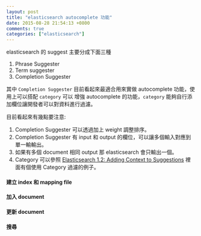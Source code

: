 ```yaml
---
layout: post
title: "elasticsearch autocomplete 功能"
date: 2015-08-28 21:54:13 +0800
comments: true
categories: ["elasticsearch"]
---
```


<!-- more -->


elasticsearch 的 suggest 主要分成下面三種

1. Phrase Suggester
2. Term suggester
3. Completion Suggester


其中 `Completion Suggester` 目前看起來最適合用來實做 autocomplete 功能，使用上可以搭配  `category` 可以
增強 autocomplete 的功能，`category` 能夠自行添加欄位讓開發者可以對資料進行過濾。

目前看起來有幾點要注意:

1. Completion Suggester 可以透過加上 weight 調整排序。
2. Completion Suggester 有 input 和 output 的欄位，可以讓多個輸入對應到單一輸輸出。
3. 如果有多個 document 相同 output 那 elasticsearch 會只輸出一個。
4. Category 可以參照 [Elasticsearch 1.2: Adding Context to Suggestions] 裡面有個使用 Category 過濾的例子。
 

#### 建立 index 和 mapping file


#### 加入 document


#### 更新 document


#### 搜尋


[Elasticsearch 1.2: Adding Context to Suggestions]:https://www.elastic.co/blog/elasticsearch-1-2-adding-context-suggestions